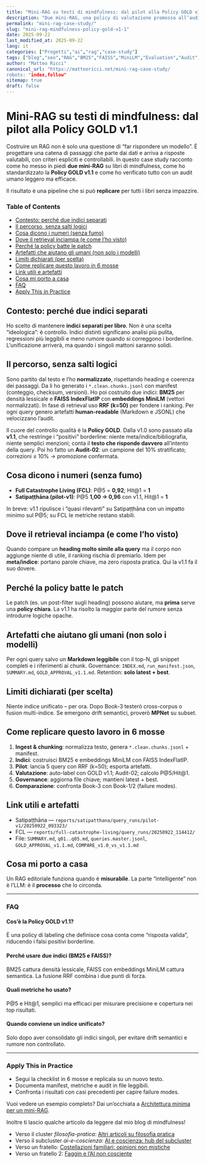 ```yaml
---
title: "Mini-RAG su testi di mindfulness: dal pilot alla Policy GOLD v1.1 (case study operativo)"
description: "Due mini-RAG, una policy di valutazione promossa all’audit e una pipeline replicabile: chunking → BM25 → MiniLM → FAISS → RRF → GOLD v1.1 → metriche. Cosa ha funzionato, cosa no e come rifarlo per tutti i miei ebooks."
permalink: "mini-rag-case-study/"
slug: "mini-rag-mindfulness-policy-gold-v1-1"
date: 2025-09-22
last_modified_at: 2025-09-22
lang: it
categories: ["Progetti","ai","rag","case-study"]
tags: ["blog","seo","RAG","BM25","FAISS","MiniLM","Evaluation","Audit","Policy"]
author: "Matteo Ricci"
canonical_url: "https://matteoricci.net/mini-rag-case-study/
robots: "index,follow"
sitemap: true
draft: false
---
```


# Mini-RAG su testi di mindfulness: dal pilot alla Policy GOLD v1.1

Costruire un RAG non è solo una questione di “far rispondere un modello”. È progettare una catena di passaggi che parte dai dati e arriva a risposte valutabili, con criteri espliciti e controllabili. In questo case study racconto come ho messo in piedi **due mini-RAG** su libri di mindfulness, come ho standardizzato la **Policy GOLD v1.1** e come ho verificato tutto con un audit umano leggero ma efficace.

Il risultato è una pipeline che si può **replicare** per tutti i libri senza impazzire.

### Table of Contents
- [Contesto: perché due indici separati](#contesto-perché-due-indici-separati)
- [Il percorso, senza salti logici](#il-percorso-senza-salti-logici)
- [Cosa dicono i numeri (senza fumo)](#cosa-dicono-i-numeri-senza-fumo)
- [Dove il retrieval inciampa (e come l’ho visto)](#dove-il-retrieval-inciampa-e-come-lho-visto)
- [Perché la policy batte le patch](#perché-la-policy-batte-le-patch)
- [Artefatti che aiutano gli umani (non solo i modelli)](#artefatti-che-aiutano-gli-umani-non-solo-i-modelli)
- [Limiti dichiarati (per scelta)](#limiti-dichiarati-per-scelta)
- [Come replicare questo lavoro in 6 mosse](#come-replicare-questo-lavoro-in-6-mosse)
- [Link utili e artefatti](#link-utili-e-artefatti)
- [Cosa mi porto a casa](#cosa-mi-porto-a-casa)
- [FAQ](#faq)
- [Apply This in Practice](#apply-this-in-practice)

## Contesto: perché due indici separati

Ho scelto di mantenere **indici separati per libro**. Non è una scelta “ideologica”: è controllo. Indici distinti significano analisi più pulita, regressioni più leggibili e meno rumore quando si correggono i borderline. L’unificazione arriverà, ma quando i singoli mattoni saranno solidi.

## Il percorso, senza salti logici

Sono partito dal testo e l’ho **normalizzato**, rispettando heading e coerenza dei passaggi. Da lì ho generato i `*.clean.chunks.jsonl` con manifest (conteggio, checksum, versioni). Ho poi costruito due indici: **BM25** per densità lessicale e **FAISS IndexFlatIP** con **embeddings MiniLM** (vettori normalizzati). In fase di retrieval uso **RRF (k=50)** per fondere i ranking. Per ogni query genero artefatti **human-readable** (Markdown e JSONL) che velocizzano l’audit.

Il cuore del controllo qualità è la **Policy GOLD**. Dalla v1.0 sono passato alla **v1.1**, che restringe i “positivi” borderline: niente meta/indice/bibliografia, niente semplici menzioni; conta il **testo che risponde davvero** all’intento della query. Poi ho fatto un **Audit-02**: un campione del 10% stratificato; correzioni ≤ 10% → promozione confermata.

## Cosa dicono i numeri (senza fumo)

- **Full Catastrophe Living (FCL)**: P@5 = **0,92**; Hit@1 = **1**
- **Satipaṭṭhāna (pilot-v1)**: P@5 **1,00 → 0,96** con v1.1, Hit@1 = **1**

In breve: v1.1 ripulisce i “quasi rilevanti” su Satipaṭṭhāna con un impatto minimo sul P@5; su FCL le metriche restano stabili.

## Dove il retrieval inciampa (e come l’ho visto)

Quando compare un **heading molto simile alla query** ma il corpo non aggiunge niente di utile, il ranking rischia di premiarlo. Idem per **meta/indice**: portano parole chiave, ma zero risposta pratica. Qui la v1.1 fa il suo dovere.

## Perché la policy batte le patch

Le patch (es. un post-filter sugli heading) possono aiutare, ma **prima** serve una **policy chiara**. La v1.1 ha risolto la maggior parte del rumore senza introdurre logiche opache.

## Artefatti che aiutano gli umani (non solo i modelli)

Per ogni query salvo un **Markdown leggibile** con il top-N, gli snippet completi e i riferimenti ai chunk. Governance: `INDEX.md`, `run_manifest.json`, `SUMMARY.md`, `GOLD_APPROVAL_v1.1.md`. Retention: **solo latest + best**.

## Limiti dichiarati (per scelta)

Niente indice unificato – per ora. Dopo Book-3 testerò cross-corpus o fusion multi-indice. Se emergono drift semantici, proverò **MPNet** su subset.

## Come replicare questo lavoro in 6 mosse

1. **Ingest & chunking**: normalizza testo, genera `*.clean.chunks.jsonl` + manifest.  
2. **Indici**: costruisci BM25 e embeddings MiniLM con FAISS IndexFlatIP.  
3. **Pilot**: lancia 5 query con RRF (k=50); esporta artefatti.  
4. **Valutazione**: auto-label con GOLD v1.1; Audit-02; calcolo P@5/Hit@1.  
5. **Governance**: aggiorna file chiave; mantieni latest + best.  
6. **Comparazione**: confronta Book-3 con Book-1/2 (failure modes).  

## Link utili e artefatti

- Satipaṭṭhāna — `reports/satipatthana/query_runs/pilot-v1/20250922_093323/`  
- FCL — `reports/full-catastrophe-living/query_runs/20250922_114412/`  
- File: `SUMMARY.md`, `q01..q05.md`, `queries.master.jsonl`, `GOLD_APPROVAL_v1.1.md`, `COMPARE_v1.0_vs_v1.1.md`

## Cosa mi porto a casa

Un RAG editoriale funziona quando è **misurabile**. La parte “intelligente” non è l’LLM: è il **processo** che lo circonda.

---

### FAQ

#### Cos’è la Policy GOLD v1.1?
È una policy di labeling che definisce cosa conta come “risposta valida”, riducendo i falsi positivi borderline.

#### Perché usare due indici (BM25 e FAISS)?
BM25 cattura densità lessicale, FAISS con embeddings MiniLM cattura semantica. La fusione RRF combina i due punti di forza.

#### Quali metriche ho usato?
P@5 e Hit@1, semplici ma efficaci per misurare precisione e copertura nei top risultati.

#### Quando conviene un indice unificato?
Solo dopo aver consolidato gli indici singoli, per evitare drift semantici e rumore non controllato.

---

### Apply This in Practice

- Segui la checklist in 6 mosse e replicala su un nuovo testo.  
- Documenta manifest, metriche e audit in file leggibili.  
- Confronta i risultati con casi precedenti per capire failure modes.  

Vuoi vedere un esempio completo? Dai un’occhiata a [Architettura minima per un mini-RAG](https://matteoricci.net/blog/architettura-mini-rag/).

Inoltre ti lascio qualche articolo da leggere dal mio blog di mindfulness!

* Verso il cluster *filosofia-pratica*: [Altri articoli su filosofia pratica](/categorie/filosofia-pratica/)
* Verso il subcluster *ai-e-coscienza*: [AI e coscienza: hub del subcluster](/categorie/filosofia-pratica/ai-e-coscienza/)
* Verso un fratello: [Costellazioni familiari: opinioni non mistiche](/filosofia-pratica/costellazioni-familiari-opinioni/)
* Verso un fratello 2: [Faggin e l’AI non cosciente](/filosofia-pratica/faggin-ia-non-cosciente/)

